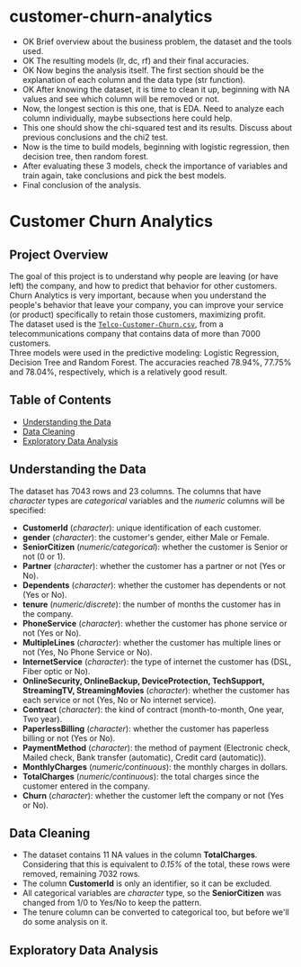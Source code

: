 # customer-churn-analytics
- OK Brief overview about the business problem, the dataset and the tools used.
- OK The resulting models (lr, dc, rf) and their final accuracies.
- OK Now begins the analysis itself. The first section should be the explanation of each column and the data type (str function).
- OK After knowing the dataset, it is time to clean it up, beginning with NA values and see which column will be removed or not.
- Now, the longest section is this one, that is EDA. Need to analyze each column individually, maybe subsections here could help.
- This one should show the chi-squared test and its results. Discuss about previous conclusions and the chi2 test.
- Now is the time to build models, beginning with logistic regression, then decision tree, then random forest.
- After evaluating these 3 models, check the importance of variables and train again, take conclusions and pick the best models.
- Final conclusion of the analysis.
  
# Customer Churn Analytics
## Project Overview
The goal of this project is to understand why people are leaving (or have left) the company, and how to predict that behavior for other customers. Churn Analytics is very important, because when you understand the people's behavior that leave your company, you can improve your service (or product) specifically to retain those customers, maximizing profit.  
The dataset used is the [`Telco-Customer-Churn.csv`](Telco-Customer-Churn.csv), from a telecommunications company that contains data of more than 7000 customers.  
Three models were used in the predictive modeling: Logistic Regression, Decision Tree and Random Forest. The accuracies reached 78.94%, 77.75% and 78.04%, respectively, which is a relatively good result.

## Table of Contents
- [Understanding the Data](#data)
- [Data Cleaning](#clean)
- [Exploratory Data Analysis](#eda)

<a name="data"></a>
## Understanding the Data
The dataset has 7043 rows and 23 columns. The columns that have *character* types are *categorical* variables and the *numeric* columns will be specified:
- **CustomerId** (*character*): unique identification of each customer.
- **gender** (*character*): the customer's gender, either Male or Female.
- **SeniorCitizen** (*numeric/categorical*): whether the customer is Senior or not (0 or 1).
- **Partner** (*character*): whether the customer has a partner or not (Yes or No).
- **Dependents** (*character*): whether the customer has dependents or not (Yes or No).
- **tenure** (*numeric/discrete*): the number of months the customer has in the company.
- **PhoneService** (*character*): whether the customer has phone service or not (Yes or No).
- **MultipleLines** (*character*): whether the customer has multiple lines or not (Yes, No Phone Service or No).
- **InternetService** (*character*): the type of internet the customer has (DSL, Fiber optic or No).
- **OnlineSecurity, OnlineBackup, DeviceProtection, TechSupport, StreamingTV, StreamingMovies** (*character*): whether the customer has each service or not (Yes, No or No internet service).
- **Contract** (*character*): the kind of contract (month-to-month, One year, Two year).
- **PaperlessBilling** (*character*): whether the customer has paperless billing or not (Yes or No).
- **PaymentMethod** (*character*): the method of payment (Electronic check, Mailed check, Bank transfer (automatic), Credit card (automatic)).
- **MonthlyCharges** (*numeric/continuous*): the monthly charges in dollars.
- **TotalCharges** (*numeric/continuous*): the total charges since the customer entered in the company.
- **Churn** (*character*): whether the customer left the company or not (Yes or No).

<a name="clean"></a>
## Data Cleaning
- The dataset contains 11 NA values in the column **TotalCharges**. Considering that this is equivalent to *0.15%* of the total, these rows were removed, remaining 7032 rows.  
- The column **CustomerId** is only an identifier, so it can be excluded.
- All categorical variables are *character* type, so the **SeniorCitizen** was changed from 1/0 to Yes/No to keep the pattern.
- The tenure column can be converted to categorical too, but before we'll do some analysis on it.

<a name="eda"></a>
## Exploratory Data Analysis





